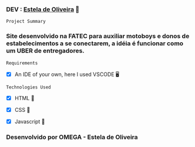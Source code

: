 ### DEV : [Estela de Oliveira](https://github.com/ste2021) 🚀

```Project Summary```

### Site desenvolvido na FATEC para auxiliar motoboys e donos de estabelecimentos a se conectarem, a idéia é funcionar como um UBER de entregadores.

```Requirements```

- [x] An IDE of your own, here I used VSCODE 🖥

```Technologies Used```

- [x] HTML 📗
- [x] CSS 📘
- [x] Javascript 📙


### Desenvolvido por OMEGA - Estela de Oliveira

